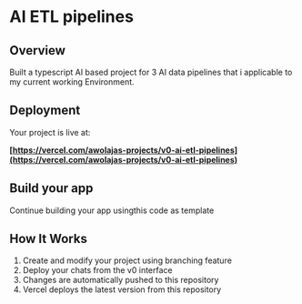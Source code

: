 # AI ETL pipelines



## Overview
Built a typescript AI based project for 3  AI data pipelines that i applicable to my current working Environment.


## Deployment

Your project is live at:

**[https://vercel.com/awolajas-projects/v0-ai-etl-pipelines](https://vercel.com/awolajas-projects/v0-ai-etl-pipelines)**

## Build your app

Continue building your app usingthis code as template



## How It Works

1. Create and modify your project using branching feature
2. Deploy your chats from the v0 interface
3. Changes are automatically pushed to this repository
4. Vercel deploys the latest version from this repository
